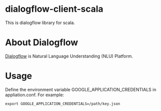 # dialogflow-client-scala
This is dialogflow library for scala.

# About Dialogflow
[Dialogflow](https://dialogflow.com) is Natural Language Understanding (NLU) Platform.

# Usage
Define the environment variable GOOGLE_APPLICATION_CREDENTIALS in appliation.conf. For example:

`export GOOGLE_APPLICATION_CREDENTIALS=/path/key.json`
